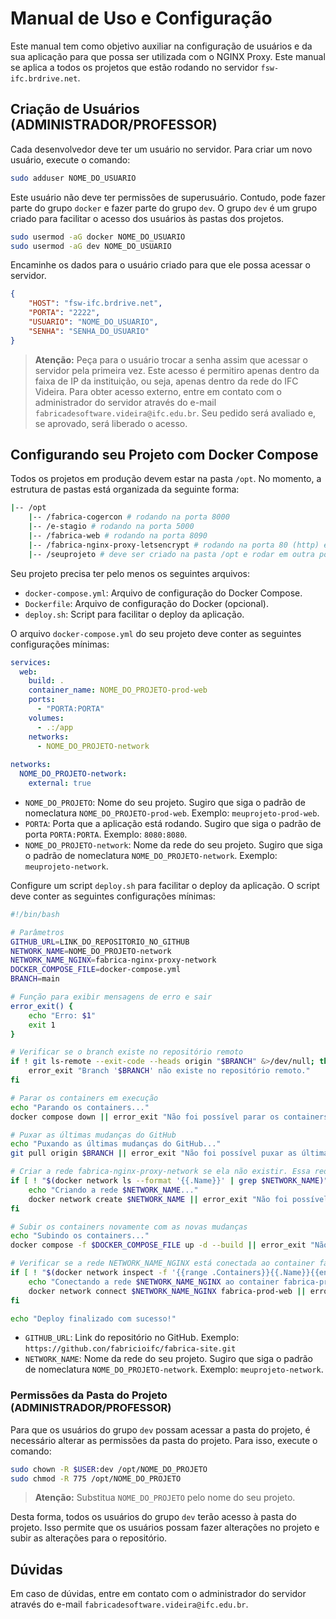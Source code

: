 # Manual de Uso e Configuração

Este manual tem como objetivo auxiliar na configuração de usuários e da sua aplicação para que possa ser utilizada com o NGINX Proxy. Este manual se aplica a todos os projetos que estão rodando no servidor `fsw-ifc.brdrive.net`.

## Criação de Usuários (ADMINISTRADOR/PROFESSOR)

Cada desenvolvedor deve ter um usuário no servidor. Para criar um novo usuário, execute o comando:

```bash
sudo adduser NOME_DO_USUARIO
```

Este usuário não deve ter permissões de superusuário. Contudo, pode fazer parte do grupo `docker` e fazer parte do grupo `dev`. O grupo `dev` é um grupo criado para facilitar o acesso dos usuários às pastas dos projetos.

```bash
sudo usermod -aG docker NOME_DO_USUARIO
sudo usermod -aG dev NOME_DO_USUARIO
```

Encaminhe os dados para o usuário criado para que ele possa acessar o servidor.

```json
{
    "HOST": "fsw-ifc.brdrive.net",
    "PORTA": "2222",
    "USUARIO": "NOME_DO_USUARIO",
    "SENHA": "SENHA_DO_USUARIO"
}
```

> **Atenção:** Peça para o usuário trocar a senha assim que acessar o servidor pela primeira vez. Este acesso é permitiro apenas dentro da faixa de IP da instituição, ou seja, apenas dentro da rede do IFC Videira. Para obter acesso externo, entre em contato com o administrador do servidor através do e-mail `fabricadesoftware.videira@ifc.edu.br`. Seu pedido será avaliado e, se aprovado, será liberado o acesso.


## Configurando seu Projeto com Docker Compose

Todos os projetos em produção devem estar na pasta `/opt`. No momento, a estrutura de pastas está organizada da seguinte forma:

```bash
|-- /opt
    |-- /fabrica-cogercon # rodando na porta 8000
    |-- /e-stagio # rodando na porta 5000
    |-- /fabrica-web # rodando na porta 8090
    |-- /fabrica-nginx-proxy-letsencrypt # rodando na porta 80 (http) e 443 (https).
    |-- /seuprojeto # deve ser criado na pasta /opt e rodar em outra porta
```

Seu projeto precisa ter pelo menos os seguintes arquivos:

- `docker-compose.yml`: Arquivo de configuração do Docker Compose.
- `Dockerfile`: Arquivo de configuração do Docker (opcional).
- `deploy.sh`: Script para facilitar o deploy da aplicação.


O arquivo `docker-compose.yml` do seu projeto deve conter as seguintes configurações mínimas:

```yaml
services:
  web:
    build: .
    container_name: NOME_DO_PROJETO-prod-web
    ports:
      - "PORTA:PORTA"
    volumes:
      - .:/app
    networks:
      - NOME_DO_PROJETO-network
    
networks:
  NOME_DO_PROJETO-network:
    external: true
```

- `NOME_DO_PROJETO`: Nome do seu projeto. Sugiro que siga o padrão de nomeclatura `NOME_DO_PROJETO-prod-web`. Exemplo: `meuprojeto-prod-web`.
- `PORTA`: Porta que a aplicação está rodando. Sugiro que siga o padrão de porta `PORTA:PORTA`. Exemplo: `8080:8080`.
- `NOME_DO_PROJETO-network`: Nome da rede do seu projeto. Sugiro que siga o padrão de nomeclatura `NOME_DO_PROJETO-network`. Exemplo: `meuprojeto-network`.

Configure um script `deploy.sh` para facilitar o deploy da aplicação. O script deve conter as seguintes configurações mínimas:

```bash
#!/bin/bash

# Parâmetros
GITHUB_URL=LINK_DO_REPOSITORIO_NO_GITHUB
NETWORK_NAME=NOME_DO_PROJETO-network
NETWORK_NAME_NGINX=fabrica-nginx-proxy-network
DOCKER_COMPOSE_FILE=docker-compose.yml
BRANCH=main

# Função para exibir mensagens de erro e sair
error_exit() {
    echo "Erro: $1"
    exit 1
}

# Verificar se o branch existe no repositório remoto
if ! git ls-remote --exit-code --heads origin "$BRANCH" &>/dev/null; then
    error_exit "Branch '$BRANCH' não existe no repositório remoto."
fi

# Parar os containers em execução
echo "Parando os containers..."
docker compose down || error_exit "Não foi possível parar os containers"

# Puxar as últimas mudanças do GitHub
echo "Puxando as últimas mudanças do GitHub..."
git pull origin $BRANCH || error_exit "Não foi possível puxar as últimas mudanças do GitHub ($BRANCH)"

# Criar a rede fabrica-nginx-proxy-network se ela não existir. Essa rede é necessária para o nginx-proxy
if [ ! "$(docker network ls --format '{{.Name}}' | grep $NETWORK_NAME)" ]; then
    echo "Criando a rede $NETWORK_NAME..."
    docker network create $NETWORK_NAME || error_exit "Não foi possível criar a rede $NETWORK_NAME"
fi

# Subir os containers novamente com as novas mudanças
echo "Subindo os containers..."
docker compose -f $DOCKER_COMPOSE_FILE up -d --build || error_exit "Não foi possível subir os containers"

# Verificar se a rede NETWORK_NAME_NGINX está conectada ao container fabrica-prod-web
if [ ! "$(docker network inspect -f '{{range .Containers}}{{.Name}}{{end}}' $NETWORK_NAME_NGINX | grep fabrica-prod-web)" ]; then
    echo "Conectando a rede $NETWORK_NAME_NGINX ao container fabrica-prod-web..."
    docker network connect $NETWORK_NAME_NGINX fabrica-prod-web || error_exit "Não foi possível conectar a rede $NETWORK_NAME_NGINX ao container fabrica-prod-web"
fi

echo "Deploy finalizado com sucesso!"
```

- `GITHUB_URL`: Link do repositório no GitHub. Exemplo: `https://github.con/fabricioifc/fabrica-site.git`
- `NETWORK_NAME`: Nome da rede do seu projeto. Sugiro que siga o padrão de nomeclatura `NOME_DO_PROJETO-network`. Exemplo: `meuprojeto-network`.

### Permissões da Pasta do Projeto (ADMINISTRADOR/PROFESSOR)

Para que os usuários do grupo `dev` possam acessar a pasta do projeto, é necessário alterar as permissões da pasta do projeto. Para isso, execute o comando:

```bash
sudo chown -R $USER:dev /opt/NOME_DO_PROJETO
sudo chmod -R 775 /opt/NOME_DO_PROJETO
```

> **Atenção:** Substitua `NOME_DO_PROJETO` pelo nome do seu projeto.

Desta forma, todos os usuários do grupo `dev` terão acesso à pasta do projeto. Isso permite que os usuários possam fazer alterações no projeto e subir as alterações para o repositório.

## Dúvidas

Em caso de dúvidas, entre em contato com o administrador do servidor através do e-mail `fabricadesoftware.videira@ifc.edu.br`.